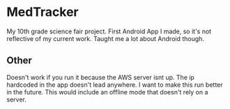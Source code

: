 # MedTracker
My 10th grade science fair project. First Android App I made, so it's not reflective of my current work. Taught me a lot about Android though.
## Other
Doesn't work if you run it because the AWS server isnt up. The ip hardcoded in the app doesn't lead anywhere.
I want to make this run better in the future. This would include an offline mode that doesn't rely on a server.
